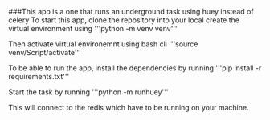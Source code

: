 ###This app is a one that runs an underground task using huey instead of celery
To start this app, clone the repository into your local
create the virtual environment using 
'''python -m venv venv'''

Then activate virtual environemnt using bash cli
'''source venv/Script/activate'''

To be able to run the app, install the dependencies by running
'''pip install -r requirements.txt'''

Start the task by running
'''python -m runhuey'''

This will connect to the redis which have to be running on your machine.
